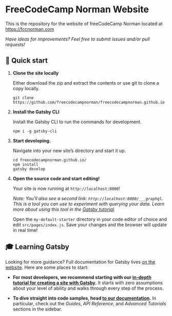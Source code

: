 # FreeCodeCamp Norman Website

This is the repository for the website of freeCodeCamp Norman located at https://fccnorman.com

_Have ideas for improvements? Feel free to submit issues and/or pull requests!_

## 🚀 Quick start

1.  **Clone the site locally**

    Either download the zip and extract the contents or use git to clone a copy locally.

    ```shell
    git clone https://github.com/freecodecampnorman/freecodecampnorman.github.io
    ```

1.  **Install the Gatsby CLI**

    Install the Gatsby CLI to run the commands for development.

    ```shell
    npm i -g gatsby-cli
    ```

1.  **Start developing.**

    Navigate into your new site’s directory and start it up.

    ```shell
    cd freecodecampnorman.github.io/
    npm install
    gatsby develop
    ```

1.  **Open the source code and start editing!**

    Your site is now running at `http://localhost:8000`!

    _Note: You'll also see a second link: _`http://localhost:8000/___graphql`_. This is a tool you can use to experiment with querying your data. Learn more about using this tool in the [Gatsby tutorial](https://www.gatsbyjs.org/tutorial/part-five/#introducing-graphiql)._

    Open the `my-default-starter` directory in your code editor of choice and edit `src/pages/index.js`. Save your changes and the browser will update in real time!

## 🎓 Learning Gatsby

Looking for more guidance? Full documentation for Gatsby lives [on the website](https://www.gatsbyjs.org/). Here are some places to start:

-  **For most developers, we recommend starting with our [in-depth tutorial for creating a site with Gatsby](https://www.gatsbyjs.org/tutorial/).** It starts with zero assumptions about your level of ability and walks through every step of the process.

-   **To dive straight into code samples, head [to our documentation](https://www.gatsbyjs.org/docs/).** In particular, check out the _Guides_, _API Reference_, and _Advanced Tutorials_ sections in the sidebar.
